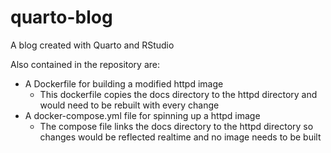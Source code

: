 # quarto-blog
A blog created with Quarto and RStudio

Also contained in the repository are:
 - A Dockerfile for building a modified httpd image
    - This dockerfile copies the docs directory to the httpd directory
      and would need to be rebuilt with every change
 - A docker-compose.yml file for spinning up a httpd image
    - The compose file links the docs directory to the httpd directory
      so changes would be reflected realtime and no image needs to be built
